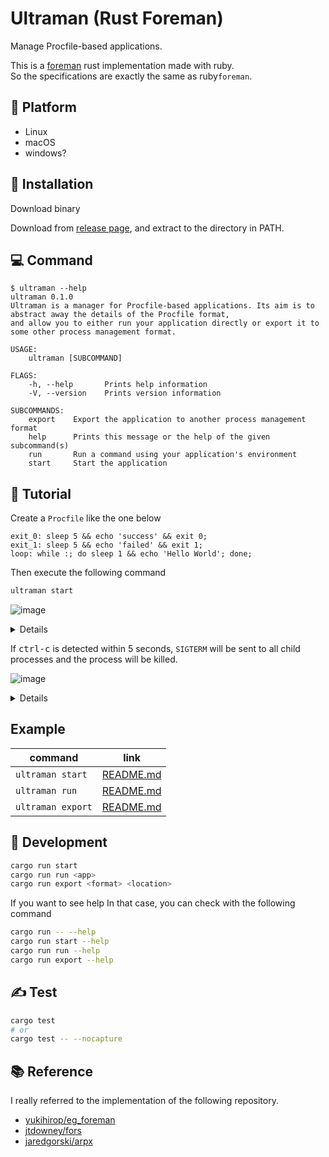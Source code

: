 # Ultraman (Rust Foreman)

Manage Procfile-based applications.

This is a [foreman](https://github.com/ddollar/foreman) rust implementation made with ruby.  
So the specifications are exactly the same as ruby ​​`foreman`.

## 🚉 Platform

- Linux
- macOS
- windows?

## 🦀 Installation

Download binary

Download from [release page](), and extract to the directory in PATH.

## 💻 Command

```
$ ultraman --help
ultraman 0.1.0
Ultraman is a manager for Procfile-based applications. Its aim is to abstract away the details of the Procfile format,
and allow you to either run your application directly or export it to some other process management format.

USAGE:
    ultraman [SUBCOMMAND]

FLAGS:
    -h, --help       Prints help information
    -V, --version    Prints version information

SUBCOMMANDS:
    export    Export the application to another process management format
    help      Prints this message or the help of the given subcommand(s)
    run       Run a command using your application's environment
    start     Start the application
```

## 🚀 Tutorial

Create a `Procfile` like the one below

```
exit_0: sleep 5 && echo 'success' && exit 0;
exit_1: sleep 5 && echo 'failed' && exit 1;
loop: while :; do sleep 1 && echo 'Hello World'; done;
```

Then execute the following command

```bash
ultraman start
```

![image](https://user-images.githubusercontent.com/11146767/101663968-a3a1f780-3a8e-11eb-9446-108d4eaa7652.png)

<details>

```bash
$ ultraman start
02:22:34 system    | exit_1.1  start at pid: 23374
02:22:34 system    | loop.1    start at pid: 23375
02:22:34 system    | exit_0.1  start at pid: 23376
02:22:35 loop.1    | Hello World
02:22:36 loop.1    | Hello World
02:22:37 loop.1    | Hello World
02:22:38 loop.1    | Hello World
02:22:39 exit_1.1  | failed
02:22:39 exit_0.1  | success
02:22:39 exit_0.1  | exited with code 0
02:22:39 system    | sending SIGTERM for exit_1.1  at pid 23374
02:22:39 system    | sending SIGTERM for loop.1    at pid 23375
02:22:39 exit_1.1  | exited with code 1
02:22:39 system    | sending SIGTERM for loop.1    at pid 23375
02:22:39 loop.1    | terminated by SIGTERM
```

</details>

If <kbd>ctrl-c</kbd> is detected within 5 seconds, `SIGTERM` will be sent to all child processes and the process will be killed.

![image](https://user-images.githubusercontent.com/11146767/101664175-dc41d100-3a8e-11eb-8b99-12862d9c91b1.png)

<details>

```
$ ultraman start
02:23:58 system    | loop.1    start at pid: 23588
02:23:58 system    | exit_0.1  start at pid: 23589
02:23:58 system    | exit_1.1  start at pid: 23590
02:23:59 loop.1    | Hello World
02:24:00 loop.1    | Hello World
02:24:01 loop.1    | Hello World
^C02:24:01 system  | SIGINT received, starting shutdown
02:24:01 system    | sending SIGTERM to all processes
02:24:01 system    | sending SIGTERM for loop.1    at pid 23588
02:24:01 system    | sending SIGTERM for exit_0.1  at pid 23589
02:24:01 system    | sending SIGTERM for exit_1.1  at pid 23590
02:24:01 exit_1.1  | terminated by SIGTERM
02:24:01 exit_0.1  | terminated by SIGTERM
02:24:01 loop.1    | terminated by SIGTERM
```

</details>

## Example

|command|link|
|-------|----|
|`ultraman start`|[README.md](https://github.com/yukihirop/ultraman/tree/main/example/start/README.md)|
|`ultraman run`|[README.md](https://github.com/yukihirop/ultraman/tree/main/example/run/README.md)|
|`ultraman export`|[README.md](https://github.com/yukihirop/ultraman/tree/main/example/export/README.md)|

## 💪 Development

```bash
cargo run start
cargo run run <app>
cargo run export <format> <location>
```

If you want to see help
In that case, you can check with the following command

```bash
cargo run -- --help
cargo run start --help
cargo run run --help
cargo run export --help
```

## ✍️ Test

```bash
cargo test
# or
cargo test -- --nocapture
```

## 📚 Reference

I really referred to the implementation of the following repository.

- [yukihirop/eg_foreman](https://github.com/yukihirop/eg_foreman)
- [jtdowney/fors](https://github.com/jtdowney/fors)
- [jaredgorski/arpx](https://github.com/jaredgorski/arpx)
